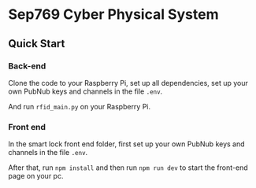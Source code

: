 # Sep769 Cyber Physical System

## Quick Start
### Back-end
Clone the code to your Raspberry Pi, set up all dependencies, set up your own PubNub keys and channels in the file `.env`.

And run `rfid_main.py` on your Raspberry Pi.

### Front end
In the smart lock front end folder, first set up your own PubNub keys and channels in the file `.env`.

After that, run `npm install` and then run `npm run dev` to start the front-end page on your pc.

